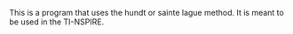 This is a program that uses the hundt or sainte lague method.
It is meant to be used in the TI-NSPIRE.

